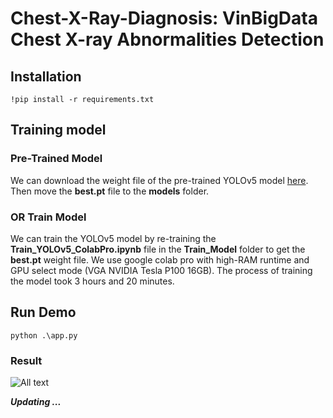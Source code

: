 # Chest-X-Ray-Diagnosis: VinBigData Chest X-ray Abnormalities Detection

## Installation
```!pip install -r requirements.txt```

## Training model

### Pre-Trained Model
We can download the weight file of the pre-trained YOLOv5 model [here](https://drive.google.com/drive/u/2/folders/1QdM5d4I33AhSAIkcMASns4DEIgHTHJjS). Then move the **best.pt** file to the **models** folder.

### OR Train Model
We can train the YOLOv5 model by re-training the **Train_YOLOv5_ColabPro.ipynb** file in the **Train_Model** folder to get the **best.pt** weight file. We use google colab pro with high-RAM runtime and GPU select mode (VGA NVIDIA Tesla P100 16GB). The process of training the model took 3 hours and 20 minutes.

## Run Demo
 ```python .\app.py```
 
### Result

 ![All text](templates/demo.PNG)
 
 
 ***Updating ...***
